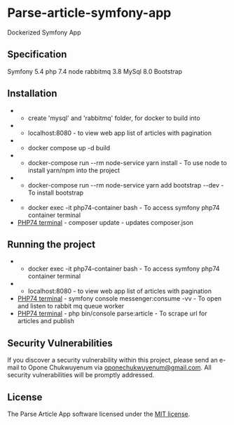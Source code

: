# Parse-article-symfony-app
Dockerized Symfony App

## Specification
  Symfony 5.4
  php 7.4
  node
  rabbitmq 3.8
  MySql 8.0
  Bootstrap
  
## Installation
  - - create 'mysql' and 'rabbitmq' folder, for docker to build into
  - - localhost:8080 - to view web app list of articles with pagination
  - - docker compose up -d build
  - - docker-compose run --rm node-service yarn install - To use node to install yarn/npm into the project
  - - docker-compose run --rm node-service yarn add bootstrap --dev - To install bootstrap
  - - docker exec -it php74-container bash - To access symfony php74 container terminal
  - [PHP74 terminal]() - composer update - updates composer.json
  

## Running the project
  - - docker exec -it php74-container bash - To access symfony php74 container terminal
  - - localhost:8080 - to view web app list of articles with pagination
  - [PHP74 terminal]() - symfony console messenger:consume -vv - To open and listen to rabbit mq queue worker
  - [PHP74 terminal]() - php bin/console parse:article - To scrape url for articles and publish

## Security Vulnerabilities

If you discover a security vulnerability within this project, please send an e-mail to Opone Chukwuyenum via [oponechukwuyenum@gmail.com](mailto:oponechukwuyenum@gmail.com). All security vulnerabilities will be promptly addressed.

## License

The Parse Article App software licensed under the [MIT license](https://opensource.org/licenses/MIT).
